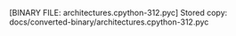 [BINARY FILE: architectures.cpython-312.pyc]
Stored copy: docs/converted-binary/architectures.cpython-312.pyc
